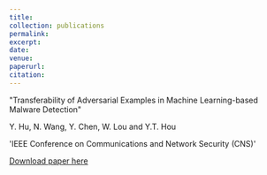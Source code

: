 ```yaml
---
title: 
collection: publications
permalink: 
excerpt: 
date: 
venue: 
paperurl: 
citation:
---
```

"Transferability of Adversarial Examples in Machine Learning-based Malware Detection"

Y. Hu, N. Wang, Y. Chen, W. Lou and Y.T. Hou

'IEEE Conference on Communications and Network Security (CNS)'
 
[Download paper here](http://ning-wang1.github.io/files/CNS.pdf)

